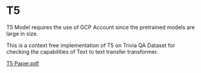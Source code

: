 # T5

T5 Model requires the use of GCP Account since the pretrained models are large in size.

This is a context free implementation of T5 on Trivia QA Dataset for checking the capabilities of Text to text transfer transformer.

[T5 Paper.pdf](https://github.com/bhavesh2799/T5/files/8659015/T5.Paper.pdf)
